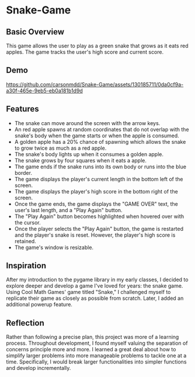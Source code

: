 # Snake-Game
## Basic Overview
This game allows the user to play as a green snake that grows as it eats red apples. The game tracks the user's high score and current score.
## Demo







https://github.com/carsonmdd/Snake-Game/assets/130185711/0da0cf9a-a30f-465e-9eb5-eb0a181b1d9d








## Features
- The snake can move around the screen with the arrow keys.
- An red apple spawns at random coordinates that do not overlap with the snake's body when the game starts or when the apple is consumed.
- A golden apple has a 20% chance of spawning which allows the snake to grow twice as much as a red apple.
- The snake's body lights up when it consumes a golden apple.
- The snake grows by four squares when it eats a apple.
- The game ends if the snake runs into its own body or runs into the blue border.
- The game displays the player's current length in the bottom left of the screen.
- The game displays the player's high score in the bottom right of the screen.
- Once the game ends, the game displays the "GAME OVER" text, the user's last length, and a "Play Again" button.
- The "Play Again" button becomes highlighted when hovered over with the cursor.
- Once the player selects the "Play Again" button, the game is restarted and the player's snake is reset. However, the player's high score is retained.
- The game's window is resizable.

## Inspiration
After my introduction to the pygame library in my early classes, I decided to explore deeper and develop a game I've loved for years: the snake game. Using Cool Math Games' game titled "Snake," I challenged myself to replicate their game as closely as possible from scratch. Later, I added an additional powerup feature.
## Reflection
Rather than following a precise plan, this project was more of a learning process. Throughout development, I found myself valuing the separation of concerns principle more and more. I learned a great deal about how to simplify larger problems into more manageable problems to tackle one at a time. Specifically, I would break larger functionalities into simpler functions and develop incrementally.
